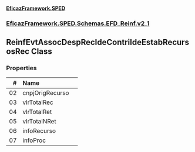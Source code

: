 #### [EficazFramework.SPED](EficazFrameworkSPED.md 'EficazFramework SPED')
### [EficazFramework.SPED.Schemas.EFD_Reinf.v2_1](EficazFramework.SPED.Schemas.EFD_Reinf.v2_1.md 'EficazFramework.SPED.Schemas.EFD_Reinf.v2_1')

## ReinfEvtAssocDespRecIdeContriIdeEstabRecursosRec Class
### Properties

| # | Name | |
| ---: | :--- | :--- |
| 02 | cnpjOrigRecurso |  |
| 03 | vlrTotalRec |  |
| 04 | vlrTotalRet |  |
| 05 | vlrTotalNRet |  |
| 06 | infoRecurso |  |
| 07 | infoProc |  |
